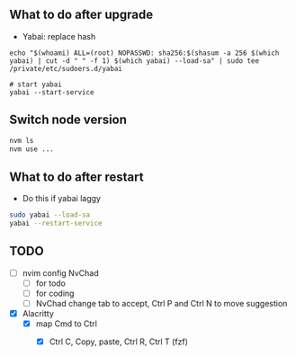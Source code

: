 ## What to do after upgrade
- Yabai: replace hash
```
echo "$(whoami) ALL=(root) NOPASSWD: sha256:$(shasum -a 256 $(which yabai) | cut -d " " -f 1) $(which yabai) --load-sa" | sudo tee /private/etc/sudoers.d/yabai

# start yabai
yabai --start-service
```

## Switch node version
```sh 
nvm ls 
nvm use ...
```

## What to do after restart
- Do this if yabai laggy
```sh 
sudo yabai --load-sa
yabai --restart-service
```

## TODO
- [ ] nvim config NvChad
    - [ ] for todo
    - [ ] for coding
    - [ ] NvChad change tab to accept, Ctrl P and Ctrl N to move suggestion
- [x] Alacritty
    - [x] map Cmd to Ctrl
        - [x] Ctrl C, Copy, paste, Ctrl R, Ctrl T (fzf)

